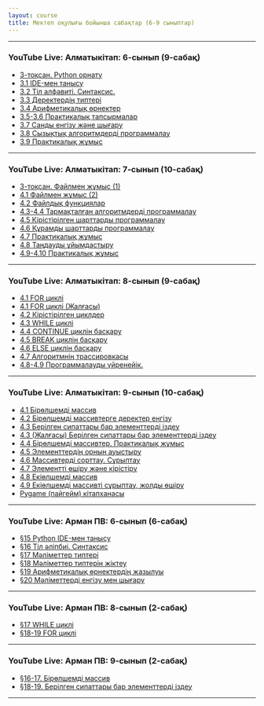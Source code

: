 ```yaml
---
layout: course
title: Мектеп оқулығы бойынша сабақтар (6-9 сыныптар)
---
```

<hr>
<div class="youtube-spoilers">
    <h3>YouTube Live: Алматыкітап: 6-сынып (9-сабақ)</h3>
    <ul>
        <li><a href="https://www.youtube.com/watch?v=KDoEtMxOCRs" target="_blank">3-тоқсан. Python орнату</a></li>
        <li><a href="https://www.youtube.com/watch?v=jj12O9Wd0qE" target="_blank">3.1 IDE-мен танысу</a></li>
        <li><a href="https://www.youtube.com/watch?v=1NtrhEHJNJc" target="_blank">3.2 Тіл алфавиті. Синтаксис.</a></li>
        <li><a href="https://www.youtube.com/watch?v=tn8_uxhwTbc" target="_blank">3.3 Деректердің типтері</a></li>
        <li><a href="https://www.youtube.com/watch?v=PTKwx9lVQyo" target="_blank">3.4 Арифметикалық өрнектер</a></li>
        <li><a href="https://www.youtube.com/watch?v=Wvs9g71uYcQ" target="_blank">3.5-3.6 Практикалық тапсырмалар</a></li>
        <li><a href="https://www.youtube.com/watch?v=s_K3m-Y6fXs" target="_blank">3.7 Санды енгізу және шығару</a></li>
        <li><a href="https://www.youtube.com/watch?v=JBalQbgXqyk" target="_blank">3.8 Сызықтық алгоритмдерді программалау</a></li>
        <li><a href="https://www.youtube.com/watch?v=y_P0qn4Q1Go" target="_blank">3.9 Практикалық жұмыс</a></li>
    </ul>
</div>
<hr>

<div class="youtube-spoilers">
    <h3>YouTube Live: Алматыкітап: 7-сынып (10-сабақ)</h3>
    <ul>
        <li><a href="https://www.youtube.com/watch?v=SIqvyQlVVvY" target="_blank">3-тоқсан. Файлмен жұмыс (1)</a></li>
        <li><a href="https://www.youtube.com/watch?v=trapGb995OA" target="_blank">4.1 Файлмен жұмыс (2)</a></li>
        <li><a href="https://www.youtube.com/watch?v=noMQfnJgH0k" target="_blank">4.2 Файлдық функциялар</a></li>
        <li><a href="https://www.youtube.com/watch?v=tDvvRfPNAR4" target="_blank">4.3-4.4 Тармақталған алгоритмдерді программалау</a></li>
        <li><a href="https://www.youtube.com/watch?v=tw79yTAW8u0" target="_blank">4.5 Кірістірілген шарттарды программалау</a></li>
        <li><a href="https://www.youtube.com/watch?v=H17vQvgXS1Q" target="_blank">4.6 Құрамды шарттарды программалау</a></li>
        <li><a href="https://www.youtube.com/watch?v=CIB4XMsVRgg" target="_blank">4.7 Практикалық жұмыс</a></li>
        <li><a href="https://www.youtube.com/watch?v=nBjlx1W2Ako" target="_blank">4.8 Таңдауды ұйымдастыру</a></li>
        <li><a href="https://www.youtube.com/watch?v=6UyNnrUbqsE" target="_blank">4.9-4.10 Практикалық жұмыс</a></li>
    </ul>
</div>
<hr>

<div class="youtube-spoilers">
    <h3>YouTube Live: Алматыкітап: 8-сынып (9-сабақ)</h3>
    <ul>
        <li><a href="https://www.youtube.com/watch?v=yRYO0519Cjs" target="_blank">4.1 FOR циклі</a></li>
        <li><a href="https://www.youtube.com/watch?v=0VQfSrSbzSM" target="_blank">4.1 FOR циклі (Жалғасы)</a></li>
        <li><a href="https://www.youtube.com/watch?v=pcC52KRFpxk" target="_blank">4.2 Кірістірілген циклдер</a></li>
        <li><a href="https://www.youtube.com/watch?v=eAYbsFJRZsY" target="_blank">4.3 WHILE циклі</a></li>
        <li><a href="https://www.youtube.com/watch?v=ybbXzr_wNAs" target="_blank">4.4 CONTINUE циклін басқару</a></li>
        <li><a href="https://www.youtube.com/watch?v=qeOz414IAOQ" target="_blank">4.5 BREAK циклін басқару</a></li>
        <li><a href="https://www.youtube.com/watch?v=7Jpgn81SJjQ" target="_blank">4.6 ELSE циклін басқару</a></li>
        <li><a href="https://www.youtube.com/watch?v=F5tRtEz7b20" target="_blank">4.7 Алгоритмнің трассировкасы</a></li>
        <li><a href="https://www.youtube.com/watch?v=twOLAACMWuI" target="_blank">4.8-4.9 Программалауды үйренейік.</a></li>
    </ul>
</div>
<hr>
<div class="youtube-spoilers">
    <h3>YouTube Live: Алматыкітап: 9-сынып (10-сабақ)</h3>
    <ul>
        <li><a href="https://www.youtube.com/watch?v=kDLPkJjfOF8" target="_blank">4.1 Бірөлшемді массив</a></li>
        <li><a href="https://www.youtube.com/watch?v=nO1EU72CBAM" target="_blank">4.2 Бірөлшемді массивтерге деректер енгізу</a></li>
        <li><a href="https://www.youtube.com/watch?v=7bQAIrapfMs" target="_blank">4.3 Берілген сипаттары бар элементтерді іздеу</a></li>
        <li><a href="https://www.youtube.com/watch?v=0fuYjIZ94eA" target="_blank">4.3 (Жалғасы) Берілген сипаттары бар элементтерді іздеу</a></li>
        <li><a href="https://www.youtube.com/watch?v=UhbfhvOWiiM" target="_blank">4.4 Бірөлшемді массивтер. Практикалық жұмыс</a></li>
        <li><a href="https://www.youtube.com/watch?v=weUWU0Lm4mU" target="_blank">4.5 Элементтердің орнын ауыстыру</a></li>
        <li><a href="https://www.youtube.com/watch?v=vbpMWCstqhI" target="_blank">4.6 Массивтерді сорттау. Сұрыптау</a></li>
        <li><a href="https://www.youtube.com/watch?v=q1WPmZ-nxuw" target="_blank">4.7 Элементті өшіру және кірістіру</a></li>
        <li><a href="https://www.youtube.com/watch?v=lOW2uhKo8u8" target="_blank">4.8 Екіөлшемді массив</a></li>
        <li><a href="https://www.youtube.com/watch?v=hsDE2zdRhPQ" target="_blank">4.9 Екіөлшемді массивті сұрыптау, жолды өшіру</a></li>
        <li><a href="https://www.youtube.com/watch?v=u3vkjSDM9BQ" target="_blank">Pygame (пайгейм) кітапханасы</a></li>
    </ul>
</div>
<hr>
<div class="youtube-spoilers">
    <h3>YouTube Live: Арман ПВ: 6-сынып (6-сабақ)</h3>
    <ul>
        <li><a href="https://www.youtube.com/watch?v=/TMNiF1fNxr4" target="_blank">§15 Python IDE-мен танысу</a></li>
        <li><a href="https://www.youtube.com/watch?v=/hR03xLZVRfI" target="_blank">§16 Тіл әліпбиі. Синтаксис</a></li>
        <li><a href="https://www.youtube.com/watch?v=/PmnmMG6xkfo" target="_blank">§17 Мәліметтер типтері</a></li>
        <li><a href="https://www.youtube.com/watch?v=/0FHbX3m4NwA" target="_blank">§18 Мәліметтер типтерін жіктеу</a></li>
        <li><a href="https://www.youtube.com/watch?v=/WQnE0VfGESI" target="_blank">§19 Арифметикалық өрнектердің жазылуы</a></li>
        <li><a href="https://www.youtube.com/watch?v=/29WewCfP5ZI" target="_blank">§20 Мәліметтерді енгізу мен шығару</a></li>
    </ul>
</div>
<hr>
<div class="youtube-spoilers">
    <h3>YouTube Live: Арман ПВ: 8-сынып (2-сабақ)</h3>
    <ul>
        <li><a href="https://www.youtube.com/watch?v=/PzK1OMQYaNU" target="_blank">§17 WHILE циклі</a></li>
        <li><a href="https://www.youtube.com/watch?v=/RFKiHdCgzk4" target="_blank">§18-19 FOR циклі</a></li>
    </ul>
</div>
<hr>
<div class="youtube-spoilers">
    <h3>YouTube Live: Арман ПВ: 9-сынып (2-сабақ)</h3>
    <ul>
        <li><a href="https://www.youtube.com/watch?v=/F1_gn5jNC_E" target="_blank">§16-17. Бірөлшемді массив</a></li>
        <li><a href="https://www.youtube.com/watch?v=/9H3G4vB5_b8" target="_blank">§18-19. Берілген сипаттары бар элементтерді іздеу</a></li>
    </ul>
</div>
<hr>
